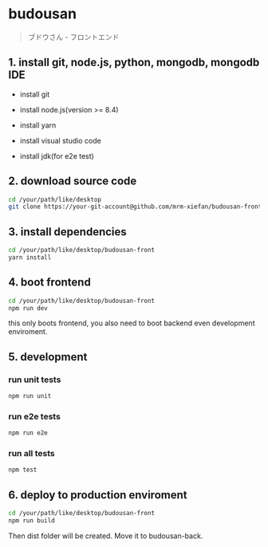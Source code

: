 # budousan

> ブドウさん - フロントエンド

## 1. install git, node.js, python, mongodb, mongodb IDE

- install git

- install node.js(version >= 8.4)

- install yarn

- install visual studio code

- install jdk(for e2e test)

## 2. download source code

``` bash
cd /your/path/like/desktop
git clone https://your-git-account@github.com/mrm-xiefan/budousan-front.git
```

## 3. install dependencies

``` bash
cd /your/path/like/desktop/budousan-front
yarn install
```

## 4. boot frontend

``` bash
cd /your/path/like/desktop/budousan-front
npm run dev
```

this only boots frontend, you also need to boot backend even development enviroment.

## 5. development

### run unit tests

``` bash
npm run unit
```

### run e2e tests

``` bash
npm run e2e
```

### run all tests

``` bash
npm test
```

## 6. deploy to production enviroment

``` bash
cd /your/path/like/desktop/budousan-front
npm run build
```

Then dist folder will be created. Move it to budousan-back.
